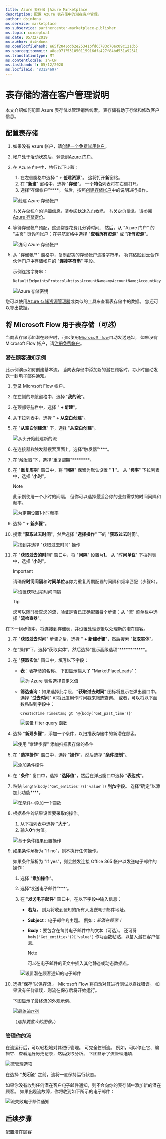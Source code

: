 ```yaml
---
title: Azure 表存储 |Azure Marketplace
description: 配置 Azure 表存储中的潜在客户管理。
author: dsindona
ms.service: marketplace
ms.subservice: partnercenter-marketplace-publisher
ms.topic: conceptual
ms.date: 05/22/2019
ms.author: dsindona
ms.openlocfilehash: e65f2041cdb2e25341bfd63783c70ec09c1216b5
ms.sourcegitcommit: a8ee9717531050115916dfe427f84bd531a92341
ms.translationtype: MT
ms.contentlocale: zh-CN
ms.lasthandoff: 05/12/2020
ms.locfileid: "83124697"
---
```

# <a name="lead-management-instructions-for-table-storage"></a>表存储的潜在客户管理说明

本文介绍如何配置 Azure 表存储以管理销售线索。 表存储有助于存储和修改客户信息。

## <a name="configure-table-storage"></a>配置表存储

1. 如果没有 Azure 帐户，请[创建一个免费试用帐户](https://azure.microsoft.com/pricing/free-trial/)。
1. 帐户处于活动状态后，登录到[Azure 门户](https://portal.azure.com)。
1. 在 Azure 门户中，执行以下步骤：  
    1. 在左侧窗格中选择 " **+ 创建资源**"。 这将打开**新**窗格。
    1. 在 "**新建**" 窗格中，选择 "**存储**"。 一个**特色**列表将在右侧打开。
    1. 选择“存储帐户”****。 然后，按照[创建存储帐户](https://docs.microsoft.com/azure/storage/common/storage-quickstart-create-account?tabs=azure-portal)中的说明进行操作。

    ![创建 Azure 存储帐户](./media/cloud-partner-portal-lead-management-instructions-azure-table/azurestoragecreate.png)

    有关存储帐户的详细信息，请参阅[快速入门教程](https://docs.microsoft.com/azure/storage/)。 有关定价信息，请参阅[Azure 存储定价](https://azure.microsoft.com/pricing/details/storage/)。

1. 等待存储帐户预配，这通常要花费几分钟时间。 然后，从 "Azure 门户" 的 "主页" 页访问帐户：在导航窗格中选择 "**查看所有资源**" 或 "**所有资源**"。

    ![访问 Azure 存储帐户](./media/cloud-partner-portal-lead-management-instructions-azure-table/azure-storage-access.png)

1. 从 "存储帐户" 窗格中，复制密钥的存储帐户连接字符串。 将其粘贴到云合作伙伴门户中存储帐户的 "**连接字符串**" 字段。

    示例连接字符串：

    ```sql
    DefaultEndpointsProtocol=https;AccountName=myAccountName;AccountKey=myAccountKey;EndpointSuffix=core.windows.net
    ```

      ![Azure 存储密钥](./media/cloud-partner-portal-lead-management-instructions-azure-table/azurestoragekeys.png)

您可以使用[Azure 存储资源管理器](https://azurestorageexplorer.codeplex.com/)或类似的工具来查看表存储中的数据。 您还可以导出数据。

## <a name="use-microsoft-flow-with-table-storage-optional"></a>将 Microsoft Flow 用于表存储（*可选*）

当向表存储添加潜在顾客时，可以使用[Microsoft Flow](https://docs.microsoft.com/flow/)自动发送通知。 如果没有 Microsoft Flow 帐户，请[注册免费帐户](https://flow.microsoft.com/)。

### <a name="lead-notification-example"></a>潜在顾客通知示例

此示例演示如何创建基本流。 当向表存储中添加新的潜在顾客时，每小时自动发送一封电子邮件通知。

1. 登录 Microsoft Flow 帐户。
1. 在左侧的导航窗格中，选择 "**我的流**"。
1. 在顶部导航栏中，选择 " **+ 新建**"。  
1. 从下拉列表中，选择 " **+ 从空白创建**"。
1. 在 "**从空白创建流**" 下，选择 "**从空白创建**"。

   ![从头开始创建新的流](./media/cloud-partner-portal-lead-management-instructions-azure-table/msflow-create-from-blank.png)

1. 在连接器和触发器搜索页面上，选择“触发器”****。
1. 在“触发器”下，选择“重复周期”********。
1. 在 "**重复周期**" 窗口中，将 "**间隔**" 保留为默认设置 " **1** "。 从 "**频率**" 下拉列表中，选择 "**小时**"。

   >[!NOTE] 
   >此示例使用一个小时的间隔。 但你可以选择最适合你的业务需求的时间间隔和频率。

   ![为定期设置1小时频率](./media/cloud-partner-portal-lead-management-instructions-azure-table/msflow-recurrence-dropdown.png)

1. 选择 " **+ 新步骤**"。
1. 搜索 "**获取过去时间**"，然后选择 "**选择操作**" 下的 "**获取过去时间**"。

    ![找到并选择 "获取过去时间" 操作](./media/cloud-partner-portal-lead-management-instructions-azure-table/msflow-search-getpasttime.png)

1. 在 "**获取过去的时间**" 窗口中，将 "**间隔**" 设置为**1**。  从 "**时间单位**" 下拉列表中，选择 "**小时**"。
    >[!IMPORTANT] 
    >请确保**时间间隔**和**时间单位**与你为重复周期配置的间隔和频率匹配（步骤8）。

    ![设置获取过期时间间隔](./media/cloud-partner-portal-lead-management-instructions-azure-table/msflow-getpast-time.png)

    >[!TIP] 
    >您可以随时检查您的流，验证是否已正确配置每个步骤：从 "流" 菜单栏中选择 "**流检查器**"。

在下一组步骤中，将连接到存储表，并设置处理逻辑以处理新的潜在顾客。

1. 在 "**获取过去时间**" 步骤之后，选择 " **+ 新建步骤**"，然后搜索 "**获取实体**"。
1. 在“操作”下，选择“获取实体”，然后选择“显示高级选项”************。
1. 在 "**获取实体**" 窗口中，填写以下字段：

   - **表**：表存储的名称。 下图显示输入了 "MarketPlaceLeads"：

     ![为 Azure 表名选择自定义值](./media/cloud-partner-portal-lead-management-instructions-azure-table/msflow-getentities-table-name.png)

   - **筛选查询**：如果选择此字段，"**获取过去时间**" 图标将显示在弹出窗口中。 选择 "**过去时间**" 可将此值用作时间戳来筛选查询。 或者，可以将以下函数粘贴到字段中：
   
      `CreatedTime Timestamp gt '@{body('Get_past_time')}'` 

     ![设置 filter query 函数](./media/cloud-partner-portal-lead-management-instructions-azure-table/msflow-getentities-filterquery.png)

1. 选择 "**新建步骤**"，添加一个条件，以扫描表存储中的新潜在顾客。

   ![使用 "新建步骤" 添加扫描表存储的条件](./media/cloud-partner-portal-lead-management-instructions-azure-table/msflow-add-filterquery-new-step.png)

1. 在 "**选择操作**" 窗口中，选择 "**操作**"，然后选择 "**条件控制**"。

     ![添加条件控件](./media/cloud-partner-portal-lead-management-instructions-azure-table/msflow-action-condition-control.png)

1. 在 "**条件**" 窗口中，选择 "**选择值**"，然后在弹出窗口中选择 "**表达式**"。
1. 粘贴 `length(body('Get_entities')?['value'])` 到***fx***字段。 选择“确定”以添加此功能****。 



     ![在条件中添加一个函数](./media/cloud-partner-portal-lead-management-instructions-azure-table/msflow-condition-fx0.png)

1. 根据条件的结果设置要采取的操作。

    1. 从下拉列表中选择 "**大于**"。
   1. 输入**0**作为值。

     ![基于条件结果设置操作](./media/cloud-partner-portal-lead-management-instructions-azure-table/msflow-condition-pick-action.png)

1. 如果条件解析为 "If no"，则不执行任何操作。

    如果条件解析为 "If yes"，则会触发连接 Office 365 帐户以发送电子邮件的操作：
   1. 选择 "**添加操作**"。
   1. 选择“发送电子邮件”****。
   1. 在 "**发送电子邮件**" 窗口中，在以下字段中输入信息：

      - **若为，** 则为将收到通知的所有人发送电子邮件地址。
      - **Subject**：电子邮件的主题。 例如：*新潜在顾客！*
      - **Body**：要包含在每封电子邮件中的文本（可选）。 还可将 `body('Get_entities')?['value']` 作为函数粘贴，以插入潜在客户信息。

        >[!NOTE] 
        >可以在电子邮件的正文中插入其他静态或动态数据点。

      ![设置潜在顾客通知的电子邮件](./media/cloud-partner-portal-lead-management-instructions-azure-table/msflow-emailbody-fx.png)

1. 选择“保存”以保存流  。 Microsoft Flow 将自动对其进行测试以查找错误。 如果没有任何错误，则流在保存后将开始运行。

    下图显示了最终流的外观示例。

    [![最终流序列](./media/cloud-partner-portal-lead-management-instructions-azure-table/msflow-end-to-end-thmb.png)](./media/cloud-partner-portal-lead-management-instructions-azure-table/msflow-end-to-end.png)

    （*选择要放大的图像。*）

### <a name="manage-your-flow"></a>管理你的流

在流运行后，可以轻松地对其进行管理。 可完全控制流。 例如，可以停止它、编辑它、查看运行历史记录，然后获取分析。 下图显示了流管理选项。

 ![流管理选项](./media/cloud-partner-portal-lead-management-instructions-azure-table/msflow-manage-completed.png)

在选择 "**关闭流**" 之前，流将一直保持运行状态。

如果你没有收到任何潜在客户电子邮件通知，则不会向你的表存储中添加新的潜在顾客。
如果出现流故障，你将收到如下所示的电子邮件：

 ![流失败电子邮件通知](./media/cloud-partner-portal-lead-management-instructions-azure-table/msflow-failure-note.png)

## <a name="next-steps"></a>后续步骤

[配置潜在顾客](https://docs.microsoft.com/azure/marketplace/cloud-partner-portal-orig/cloud-partner-portal-get-customer-leads)
